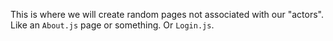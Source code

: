 This is where we will create random pages not associated with our "actors". Like an `About.js` page or something. Or `Login.js`.
